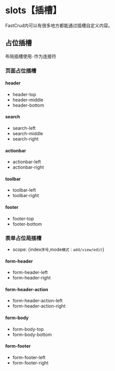 # slots【插槽】
FastCrud内可以有很多地方都能通过插槽自定义内容。 

## 占位插槽
布局插槽使用`-`作为连接符

### 页面占位插槽

#### header
* header-top 
* header-middle
* header-bottom

#### search
* search-left
* search-middle
* search-right

#### actionbar
* actionbar-left
* actionbar-right

#### toolbar
* toolbar-left
* toolbar-right

#### footer
* footer-top
* footer-bottom

### 表单占位局插槽
* scope: {index`序号`,mode`模式：add/view/edit`}
#### form-header
* form-header-left
* form-header-right

#### form-header-action
* form-header-action-left
* form-header-action-right

#### form-body
* form-body-top
* form-body-bottom

#### form-footer
* form-footer-left
* form-footer-right
